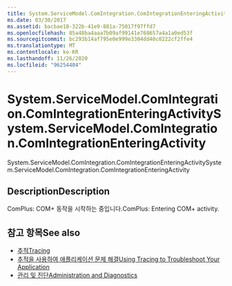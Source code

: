 ```yaml
---
title: System.ServiceModel.ComIntegration.ComIntegrationEnteringActivity
ms.date: 03/30/2017
ms.assetid: bacbae18-322b-41e9-881a-75017f97ffd7
ms.openlocfilehash: 85a48ba4aaa7b09af99141e768657a4a1a0ed53f
ms.sourcegitcommit: bc293b14af795e0e999e3304dd40c0222cf2ffe4
ms.translationtype: MT
ms.contentlocale: ko-KR
ms.lasthandoff: 11/26/2020
ms.locfileid: "96254404"
---
```

# <a name="systemservicemodelcomintegrationcomintegrationenteringactivity"></a><span data-ttu-id="9f5a1-102">System.ServiceModel.ComIntegration.ComIntegrationEnteringActivity</span><span class="sxs-lookup"><span data-stu-id="9f5a1-102">System.ServiceModel.ComIntegration.ComIntegrationEnteringActivity</span></span>

<span data-ttu-id="9f5a1-103">System.ServiceModel.ComIntegration.ComIntegrationEnteringActivity</span><span class="sxs-lookup"><span data-stu-id="9f5a1-103">System.ServiceModel.ComIntegration.ComIntegrationEnteringActivity</span></span>  
  
## <a name="description"></a><span data-ttu-id="9f5a1-104">Description</span><span class="sxs-lookup"><span data-stu-id="9f5a1-104">Description</span></span>  

 <span data-ttu-id="9f5a1-105">ComPlus: COM+ 동작을 시작하는 중입니다.</span><span class="sxs-lookup"><span data-stu-id="9f5a1-105">ComPlus: Entering COM+ activity.</span></span>  
  
## <a name="see-also"></a><span data-ttu-id="9f5a1-106">참고 항목</span><span class="sxs-lookup"><span data-stu-id="9f5a1-106">See also</span></span>

- [<span data-ttu-id="9f5a1-107">추적</span><span class="sxs-lookup"><span data-stu-id="9f5a1-107">Tracing</span></span>](index.md)
- [<span data-ttu-id="9f5a1-108">추적을 사용하여 애플리케이션 문제 해결</span><span class="sxs-lookup"><span data-stu-id="9f5a1-108">Using Tracing to Troubleshoot Your Application</span></span>](using-tracing-to-troubleshoot-your-application.md)
- [<span data-ttu-id="9f5a1-109">관리 및 진단</span><span class="sxs-lookup"><span data-stu-id="9f5a1-109">Administration and Diagnostics</span></span>](../index.md)
